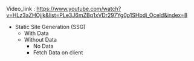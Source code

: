 Video_link : https://www.youtube.com/watch?v=HLz3aZHOjjk&list=PLe3J6mZBq1xVDr297Yg0p1SHbdj_Oceld&index=8

- Static Site Generation (SSG)
	- With Data
	- Without Data
		- No Data
		- Fetch Data on client